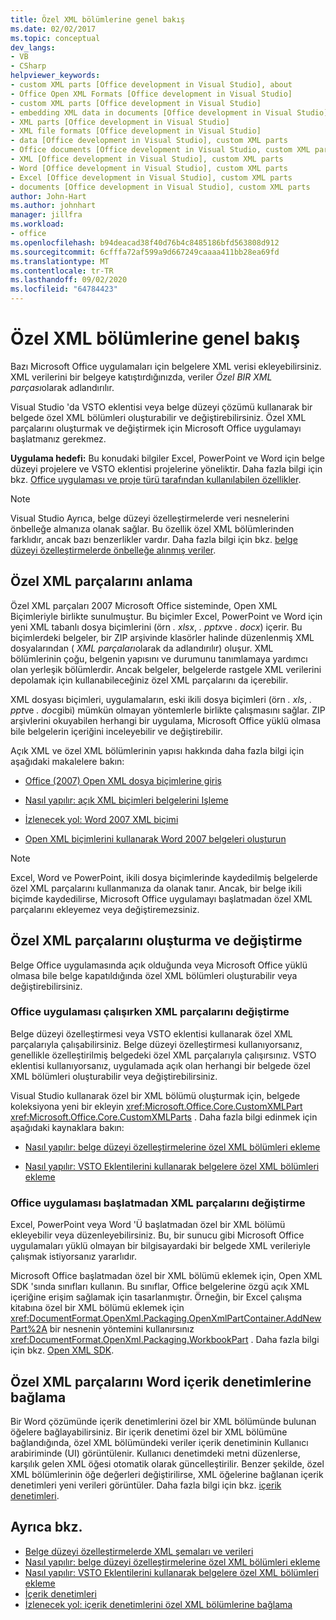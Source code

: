 ```yaml
---
title: Özel XML bölümlerine genel bakış
ms.date: 02/02/2017
ms.topic: conceptual
dev_langs:
- VB
- CSharp
helpviewer_keywords:
- custom XML parts [Office development in Visual Studio], about
- Office Open XML Formats [Office development in Visual Studio]
- custom XML parts [Office development in Visual Studio]
- embedding XML data in documents [Office development in Visual Studio]
- XML parts [Office development in Visual Studio]
- XML file formats [Office development in Visual Studio]
- data [Office development in Visual Studio], custom XML parts
- Office documents [Office development in Visual Studio, custom XML parts
- XML [Office development in Visual Studio], custom XML parts
- Word [Office development in Visual Studio], custom XML parts
- Excel [Office development in Visual Studio], custom XML parts
- documents [Office development in Visual Studio], custom XML parts
author: John-Hart
ms.author: johnhart
manager: jillfra
ms.workload:
- office
ms.openlocfilehash: b94deacad38f40d76b4c8485186bfd563808d912
ms.sourcegitcommit: 6cfffa72af599a9d667249caaaa411bb28ea69fd
ms.translationtype: MT
ms.contentlocale: tr-TR
ms.lasthandoff: 09/02/2020
ms.locfileid: "64784423"
---
```

# <a name="custom-xml-parts-overview"></a>Özel XML bölümlerine genel bakış
  Bazı Microsoft Office uygulamaları için belgelere XML verisi ekleyebilirsiniz. XML verilerini bir belgeye katıştırdığınızda, veriler *Özel BIR XML parçası*olarak adlandırılır.

 Visual Studio 'da VSTO eklentisi veya belge düzeyi çözümü kullanarak bir belgede özel XML bölümleri oluşturabilir ve değiştirebilirsiniz. Özel XML parçalarını oluşturmak ve değiştirmek için Microsoft Office uygulamayı başlatmanız gerekmez.

 **Uygulama hedefi:** Bu konudaki bilgiler Excel, PowerPoint ve Word için belge düzeyi projelere ve VSTO eklentisi projelerine yöneliktir. Daha fazla bilgi için bkz. [Office uygulaması ve proje türü tarafından kullanılabilen özellikler](../vsto/features-available-by-office-application-and-project-type.md).

> [!NOTE]
> Visual Studio Ayrıca, belge düzeyi özelleştirmelerde veri nesnelerini önbelleğe almanıza olanak sağlar. Bu özellik özel XML bölümlerinden farklıdır, ancak bazı benzerlikler vardır. Daha fazla bilgi için bkz. [belge düzeyi özelleştirmelerde önbelleğe alınmış veriler](../vsto/cached-data-in-document-level-customizations.md).

## <a name="understand-custom-xml-parts"></a>Özel XML parçalarını anlama
 Özel XML parçaları 2007 Microsoft Office sisteminde, Open XML Biçimleriyle birlikte sunulmuştur. Bu biçimler Excel, PowerPoint ve Word için yeni XML tabanlı dosya biçimlerini (örn *. xlsx*, *. pptx*ve *. docx*) içerir. Bu biçimlerdeki belgeler, bir ZIP arşivinde klasörler halinde düzenlenmiş XML dosyalarından ( *XML parçaları*olarak da adlandırılır) oluşur. XML bölümlerinin çoğu, belgenin yapısını ve durumunu tanımlamaya yardımcı olan yerleşik bölümlerdir. Ancak belgeler, belgelerde rastgele XML verilerini depolamak için kullanabileceğiniz özel XML parçalarını da içerebilir.

 XML dosyası biçimleri, uygulamaların, eski ikili dosya biçimleri (örn *. xls*, *. ppt*ve *. doc*gibi) mümkün olmayan yöntemlerle birlikte çalışmasını sağlar. ZIP arşivlerini okuyabilen herhangi bir uygulama, Microsoft Office yüklü olmasa bile belgelerin içeriğini inceleyebilir ve değiştirebilir.

 Açık XML ve özel XML bölümlerinin yapısı hakkında daha fazla bilgi için aşağıdaki makalelere bakın:

- [Office (2007) Open XML dosya biçimlerine giriş](/previous-versions/office/developer/office-2007/aa338205(v=office.12))

- [Nasıl yapılır: açık XML biçimleri belgelerini Işleme](/previous-versions/office/developer/office-2007/aa982683(v=office.12))

- [İzlenecek yol: Word 2007 XML biçimi](/previous-versions/office/developer/office-2007/bb266220(v=office.12))

- [Open XML biçimlerini kullanarak Word 2007 belgeleri oluşturun](/previous-versions/office/developer/office-2007/bb264572(v=office.12))

> [!NOTE]
> Excel, Word ve PowerPoint, ikili dosya biçimlerinde kaydedilmiş belgelerde özel XML parçalarını kullanmanıza da olanak tanır. Ancak, bir belge ikili biçimde kaydedilirse, Microsoft Office uygulamayı başlatmadan özel XML parçalarını ekleyemez veya değiştiremezsiniz.

## <a name="create-and-modify-custom-xml-parts"></a>Özel XML parçalarını oluşturma ve değiştirme
 Belge Office uygulamasında açık olduğunda veya Microsoft Office yüklü olmasa bile belge kapatıldığında özel XML bölümleri oluşturabilir veya değiştirebilirsiniz.

### <a name="modify-xml-parts-while-the-office-application-is-running"></a>Office uygulaması çalışırken XML parçalarını değiştirme
 Belge düzeyi özelleştirmesi veya VSTO eklentisi kullanarak özel XML parçalarıyla çalışabilirsiniz. Belge düzeyi özelleştirmesi kullanıyorsanız, genellikle özelleştirilmiş belgedeki özel XML parçalarıyla çalışırsınız. VSTO eklentisi kullanıyorsanız, uygulamada açık olan herhangi bir belgede özel XML bölümleri oluşturabilir veya değiştirebilirsiniz.

 Visual Studio kullanarak özel bir XML bölümü oluşturmak için, belgede koleksiyona yeni bir ekleyin <xref:Microsoft.Office.Core.CustomXMLPart> <xref:Microsoft.Office.Core.CustomXMLParts> . Daha fazla bilgi edinmek için aşağıdaki kaynaklara bakın:

- [Nasıl yapılır: belge düzeyi özelleştirmelerine özel XML bölümleri ekleme](../vsto/how-to-add-custom-xml-parts-to-document-level-customizations.md)

- [Nasıl yapılır: VSTO Eklentilerini kullanarak belgelere özel XML bölümleri ekleme](../vsto/how-to-add-custom-xml-parts-to-documents-by-using-vsto-add-ins.md)

### <a name="modify-xml-parts-without-starting-the-office-application"></a>Office uygulaması başlatmadan XML parçalarını değiştirme
 Excel, PowerPoint veya Word 'Ü başlatmadan özel bir XML bölümü ekleyebilir veya düzenleyebilirsiniz. Bu, bir sunucu gibi Microsoft Office uygulamaları yüklü olmayan bir bilgisayardaki bir belgede XML verileriyle çalışmak istiyorsanız yararlıdır.

 Microsoft Office başlatmadan özel bir XML bölümü eklemek için, Open XML SDK 'sında sınıfları kullanın. Bu sınıflar, Office belgelerine özgü açık XML içeriğine erişim sağlamak için tasarlanmıştır. Örneğin, bir Excel çalışma kitabına özel bir XML bölümü eklemek için <xref:DocumentFormat.OpenXml.Packaging.OpenXmlPartContainer.AddNewPart%2A> bir nesnenin yöntemini kullanırsınız <xref:DocumentFormat.OpenXml.Packaging.WorkbookPart> . Daha fazla bilgi için bkz. [Open XML SDK](/office/open-xml/open-xml-sdk).

## <a name="bind-custom-xml-parts-to-word-content-controls"></a>Özel XML parçalarını Word içerik denetimlerine bağlama
 Bir Word çözümünde içerik denetimlerini özel bir XML bölümünde bulunan öğelere bağlayabilirsiniz. Bir içerik denetimi özel bir XML bölümüne bağlandığında, özel XML bölümündeki veriler içerik denetiminin Kullanıcı arabiriminde (UI) görüntülenir. Kullanıcı denetimdeki metni düzenlerse, karşılık gelen XML öğesi otomatik olarak güncelleştirilir. Benzer şekilde, özel XML bölümlerinin öğe değerleri değiştirilirse, XML öğelerine bağlanan içerik denetimleri yeni verileri görüntüler. Daha fazla bilgi için bkz. [içerik denetimleri](../vsto/content-controls.md).

## <a name="see-also"></a>Ayrıca bkz.
- [Belge düzeyi özelleştirmelerde XML şemaları ve verileri](../vsto/xml-schemas-and-data-in-document-level-customizations.md)
- [Nasıl yapılır: belge düzeyi özelleştirmelerine özel XML bölümleri ekleme](../vsto/how-to-add-custom-xml-parts-to-document-level-customizations.md)
- [Nasıl yapılır: VSTO Eklentilerini kullanarak belgelere özel XML bölümleri ekleme](../vsto/how-to-add-custom-xml-parts-to-documents-by-using-vsto-add-ins.md)
- [İçerik denetimleri](../vsto/content-controls.md)
- [İzlenecek yol: içerik denetimlerini özel XML bölümlerine bağlama](../vsto/walkthrough-binding-content-controls-to-custom-xml-parts.md)

